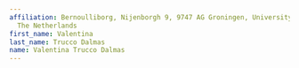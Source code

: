 ```yaml
---
affiliation: Bernoulliborg, Nijenborgh 9, 9747 AG Groningen, University of Groningen,
  The Netherlands
first_name: Valentina
last_name: Trucco Dalmas
name: Valentina Trucco Dalmas
---
```

